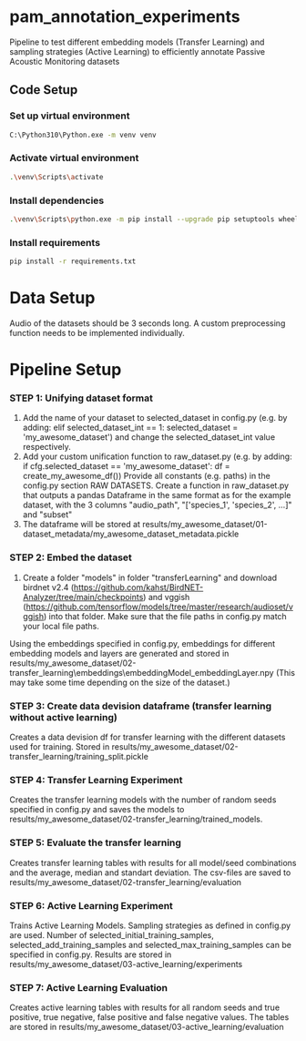 # pam_annotation_experiments
Pipeline to test different embedding models (Transfer Learning) and sampling strategies (Active Learning) to efficiently annotate Passive Acoustic Monitoring datasets

## Code Setup

### Set up virtual environment
```bash
C:\Python310\Python.exe -m venv venv
```

### Activate virtual environment
```bash
.\venv\Scripts\activate
```

### Install dependencies

```bash
.\venv\Scripts\python.exe -m pip install --upgrade pip setuptools wheel
```

### Install requirements

```bash
pip install -r requirements.txt 
```

# Data Setup
Audio of the datasets should be 3 seconds long.
A custom preprocessing function needs to be implemented individually.

# Pipeline Setup
### STEP 1: Unifying dataset format
1. Add the name of your dataset to selected_dataset in config.py 
(e.g. by adding: elif selected_dataset_int == 1: selected_dataset = 'my_awesome_dataset')
and change the selected_dataset_int value respectively. 
2. Add your custom unification function to raw_dataset.py 
(e.g. by adding: if cfg.selected_dataset == 'my_awesome_dataset': df = create_my_awesome_df())
Provide all constants (e.g. paths) in the config.py section RAW DATASETS.
Create a function in raw_dataset.py that outputs a pandas Dataframe in the same format as for the example 
dataset, with the 3 columns "audio_path", "['species_1', 'species_2', ...]" and "subset"
3. The dataframe will be stored at 
results/my_awesome_dataset/01-dataset_metadata/my_awesome_dataset_metadata.pickle

### STEP 2: Embed the dataset
1. Create a folder "models" in folder "transferLearning" and download birdnet v2.4 (https://github.com/kahst/BirdNET-Analyzer/tree/main/checkpoints)
and vggish (https://github.com/tensorflow/models/tree/master/research/audioset/vggish) into that folder.
Make sure that the file paths in config.py match your local file paths.

Using the embeddings specified in config.py, embeddings for different embedding models and layers are generated 
and stored in results/my_awesome_dataset/02-transfer_learning\embeddings\embeddingModel_embeddingLayer.npy
(This may take some time depending on the size of the dataset.)

### STEP 3: Create data devision dataframe (transfer learning without active learning)
Creates a data devision df for transfer learning with the different datasets used for training. Stored in
results/my_awesome_dataset/02-transfer_learning/training_split.pickle

### STEP 4: Transfer Learning Experiment
Creates the transfer learning models with the number of random seeds specified in config.py and saves the models to
results/my_awesome_dataset/02-transfer_learning/trained_models.

### STEP 5: Evaluate the transfer learning
Creates transfer learning tables with results for all model/seed combinations and the average, median and standart deviation.
The csv-files are saved to results/my_awesome_dataset/02-transfer_learning/evaluation

### STEP 6: Active Learning Experiment
Trains Active Learning Models. Sampling strategies as defined in config.py are used. 
Number of selected_initial_training_samples, selected_add_training_samples and selected_max_training_samples can be 
specified in config.py.
Results are stored in results/my_awesome_dataset/03-active_learning/experiments

### STEP 7: Active Learning Evaluation
Creates active learning tables with results for all random seeds and true positive, true negative, false positive 
and false negative values. The tables are stored in results/my_awesome_dataset/03-active_learning/evaluation



